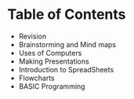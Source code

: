 # Table of Contents

- Revision
- Brainstorming and Mind maps
- Uses of Computers
- Making Presentations
- Introduction to SpreadSheets
- Flowcharts
- BASIC Programming